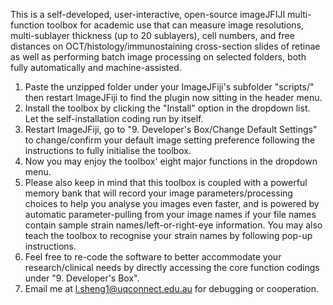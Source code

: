 This is a self-developed, user-interactive, open-source imageJFIJI multi-function toolbox for academic use that can measure image resolutions, multi-sublayer thickness (up to 20 sublayers), cell numbers, and free distances on OCT/histology/immunostaining cross-section slides of retinae as well as performing batch image processing on selected folders, both fully automatically and machine-assisted.

1. Paste the unzipped folder under your ImageJFiji's subfolder "scripts/" then restart ImageJFiji to find the plugin now sitting in the header menu.   
2. Install the toolbox by clicking the "Install" option in the dropdown list. Let the self-installation coding run by itself.  
3. Restart ImageJFiji, go to "9. Developer's Box/Change Default Settings" to change/confirm your default image setting preference following the instructions to fully initialise the toolbox.  
4. Now you may enjoy the toolbox' eight major functions in the dropdown menu.  
5. Please also keep in mind that this toolbox is coupled with a powerful memory bank that will record your image parameters/processing choices to help you analyse you images even faster, and is powered by automatic parameter-pulling from your image names if your file names contain sample strain names/left-or-right-eye information. You may also teach the toolbox to recognise your strain names by following pop-up instructions.  
6. Feel free to re-code the software to better accommodate your research/clinical needs by directly accessing the core function codings under "9. Developer's Box".
7. Email me at l.sheng1@uqconnect.edu.au for debugging or cooperation.
